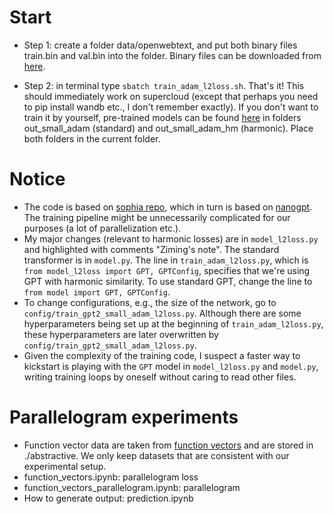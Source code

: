# Start

* Step 1: create a folder data/openwebtext, and put both binary files train.bin and val.bin into the folder. Binary files can be downloaded from [here](https://www.dropbox.com/scl/fo/v24k2eltevgiszdfvean6/AF0j1Pu9ladYpDZbqSVKHGI?rlkey=jwa73nxrwt5bj13a6c9q0z20w&st=090g6v8w&dl=0).

* Step 2: in terminal type `sbatch train_adam_l2loss.sh`. That's it! This should immediately work on supercloud (except that perhaps you need to pip install wandb etc., I don't remember exactly). If you don't want to train it by yourself, pre-trained models can be found [here](https://www.dropbox.com/scl/fo/v24k2eltevgiszdfvean6/AF0j1Pu9ladYpDZbqSVKHGI?rlkey=jwa73nxrwt5bj13a6c9q0z20w&st=090g6v8w&dl=0) in folders out_small_adam (standard) and out_small_adam_hm (harmonic). Place both folders in the current folder.

# Notice
* The code is based on [sophia repo](https://github.com/Liuhong99/Sophia/tree/main), which in turn is based on [nanogpt](https://github.com/karpathy/nanoGPT/). The training pipeline might be unnecessarily complicated for our purposes (a lot of parallelization etc.).
* My major changes (relevant to harmonic losses) are in `model_l2loss.py` and highlighted with comments "Ziming's note". The standard transformer is in `model.py`. The line in `train_adam_l2loss.py`, which is `from model_l2loss import GPT, GPTConfig`, specifies that we're using GPT with harmonic similarity. To use standard GPT, change the line to `from model import GPT, GPTConfig`.
* To change configurations, e.g., the size of the network, go to  `config/train_gpt2_small_adam_l2loss.py`. Although there are some hyperparameters being set up at the beginning of `train_adam_l2loss.py`, these hyperparameters are later overwritten by `config/train_gpt2_small_adam_l2loss.py`.
* Given the complexity of the training code, I suspect a faster way to kickstart is playing with the `GPT` model in `model_l2loss.py` and `model.py`, writing training loops by oneself without caring to read other files.

# Parallelogram experiments
* Function vector data are taken from [function vectors](https://github.com/ericwtodd/function_vectors/tree/main/dataset_files/abstractive) and are stored in ./abstractive. We only keep datasets that are consistent with our experimental setup. 
* function_vectors.ipynb: parallelogram loss
* function_vectors_parallelogram.ipynb: parallelogram
* How to generate output: prediction.ipynb
